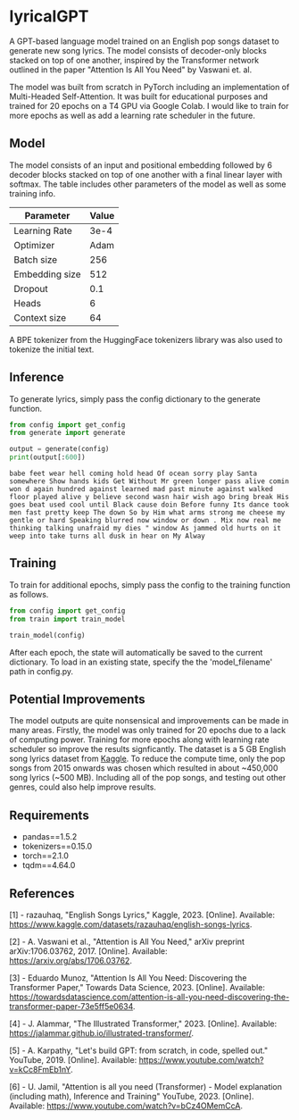 # lyricalGPT

A GPT-based language model trained on an English pop songs dataset to generate new song lyrics. The model
consists of decoder-only blocks stacked on top of one another, inspired by the Transformer network
outlined in the paper "Attention Is All You Need" by Vaswani et. al.

The model was built from scratch in PyTorch including an implementation of Multi-Headed
Self-Attention. It was built for educational purposes and trained for 20 epochs on a T4 GPU via Google Colab. I would like to train for more epochs as well as add a learning rate scheduler in the future.

## Model

The model consists of an input and positional embedding followed by 6 decoder blocks stacked
on top of one another with a final linear layer with softmax. The table includes other parameters
of the model as well as some training info.

| Parameter      | Value |
| -------------- | ----- |
| Learning Rate  | 3e-4  |
| Optimizer      | Adam  |
| Batch size     | 256   |
| Embedding size | 512   |
| Dropout        | 0.1   |
| Heads          | 6     |
| Context size   | 64    |

A BPE tokenizer from the HuggingFace tokenizers library was also used to tokenize the initial text.

## Inference

To generate lyrics, simply pass the config dictionary to the generate function.

```python
from config import get_config
from generate import generate

output = generate(config)
print(output[:600])
```

```
babe feet wear hell coming hold head Of ocean sorry play Santa somewhere Show hands kids Get Without Mr green longer pass alive comin won d again hundred against learned mad past minute against walked floor played alive y believe second wasn hair wish ago bring break His goes beat used cool until Black cause doin Before funny Its dance took men fast pretty keep The down So by Him what arms strong me cheese my gentle or hard Speaking blurred now window or down . Mix now real me thinking talking unafraid my dies " window As jammed old hurts on it weep into take turns all dusk in hear on My Alway
```

## Training

To train for additional epochs, simply pass the config to the training function as follows.

```python
from config import get_config
from train import train_model

train_model(config)
```

After each epoch, the state will automatically be saved to the current dictionary. To load in an existing state,
specify the the 'model_filename' path in config.py.

## Potential Improvements

The model outputs are quite nonsensical and improvements can be made in many areas. Firstly, the model was only trained
for 20 epochs due to a lack of computing power. Training for more epochs along with learning rate scheduler so improve
the results signficantly. The dataset is a 5 GB English song lyrics dataset from <a href="https://www.kaggle.com/datasets/razauhaq/english-songs-lyrics">Kaggle</a>. To reduce the compute time, only the pop songs from 2015 onwards was chosen which
resulted in about ~450,000 song lyrics (~500 MB). Including all of the pop songs, and testing out other genres, could also
help improve results.

## Requirements

<ul>
    <li>pandas==1.5.2</li>
    <li>tokenizers==0.15.0</li>
    <li>torch==2.1.0</li>
    <li>tqdm==4.64.0</li>
</ul>

## References

[1] - razauhaq, "English Songs Lyrics," Kaggle, 2023. [Online]. Available: https://www.kaggle.com/datasets/razauhaq/english-songs-lyrics.

[2] - A. Vaswani et al., "Attention is All You Need," arXiv preprint arXiv:1706.03762, 2017. [Online]. Available: https://arxiv.org/abs/1706.03762.

[3] - Eduardo Munoz, "Attention Is All You Need: Discovering the Transformer Paper," Towards Data Science, 2023. [Online]. Available: https://towardsdatascience.com/attention-is-all-you-need-discovering-the-transformer-paper-73e5ff5e0634.

[4] - J. Alammar, "The Illustrated Transformer," 2023. [Online]. Available: https://jalammar.github.io/illustrated-transformer/.

[5] - A. Karpathy, "Let's build GPT: from scratch, in code, spelled out." YouTube, 2019. [Online]. Available: https://www.youtube.com/watch?v=kCc8FmEb1nY.

[6] - U. Jamil, "Attention is all you need (Transformer) - Model explanation (including math), Inference and Training" YouTube, 2023. [Online]. Available: https://www.youtube.com/watch?v=bCz4OMemCcA.
